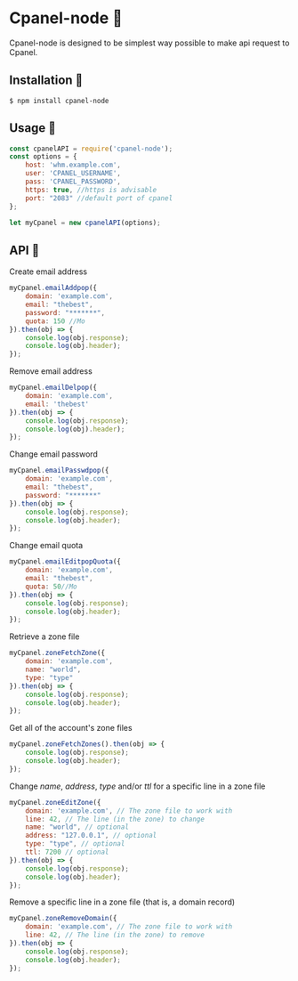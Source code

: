 # Cpanel-node 🌌
Cpanel-node is designed to be simplest way possible to make api request to Cpanel.

## Installation 🚀
	$ npm install cpanel-node

## Usage 💬
```javascript
const cpanelAPI = require('cpanel-node');
const options = {
    host: 'whm.example.com',
    user: 'CPANEL_USERNAME',
    pass: 'CPANEL_PASSWORD',
    https: true, //https is advisable
    port: "2083" //default port of cpanel
};

let myCpanel = new cpanelAPI(options);
```

## API 🔨
Create email address
```javascript
myCpanel.emailAddpop({
    domain: 'example.com',
    email: "thebest",
    password: "*******",
    quota: 150 //Mo
}).then(obj => {
    console.log(obj.response);
    console.log(obj.header);
});
```

Remove email address
```javascript
myCpanel.emailDelpop({
    domain: 'example.com',
    email: 'thebest'
}).then(obj => {
    console.log(obj.response);
    console.log(obj).header);
});
```

Change email password
```javascript
myCpanel.emailPasswdpop({
    domain: 'example.com',
    email: "thebest",
    password: "*******"
}).then(obj => {
    console.log(obj.response);
    console.log(obj.header);
});
```

Change email quota
```javascript
myCpanel.emailEditpopQuota({
    domain: 'example.com',
    email: "thebest",
    quota: 50//Mo
}).then(obj => {
    console.log(obj.response);
    console.log(obj.header);
});
```

Retrieve a zone file
```javascript
myCpanel.zoneFetchZone({
    domain: 'example.com',
    name: "world",
    type: "type"
}).then(obj => {
    console.log(obj.response);
    console.log(obj.header);
});
```

Get all of the account's zone files
```javascript
myCpanel.zoneFetchZones().then(obj => {
    console.log(obj.response);
    console.log(obj.header);
});
```

Change _name_, _address_, _type_ and/or _ttl_ for a specific line in a zone file
```javascript
myCpanel.zoneEditZone({
    domain: 'example.com', // The zone file to work with
    line: 42, // The line (in the zone) to change
    name: "world", // optional
    address: "127.0.0.1", // optional
    type: "type", // optional
    ttl: 7200 // optional
}).then(obj => {
    console.log(obj.response);
    console.log(obj.header);
});

```
Remove a specific line in a zone file (that is, a domain record)
```javascript
myCpanel.zoneRemoveDomain({
    domain: 'example.com', // The zone file to work with
    line: 42, // The line (in the zone) to remove
}).then(obj => {
    console.log(obj.response);
    console.log(obj.header);
});
```